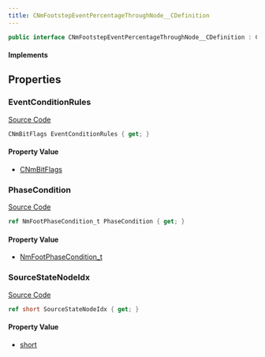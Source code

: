 ```yaml
---
title: CNmFootstepEventPercentageThroughNode__CDefinition
---
```


```csharp
public interface CNmFootstepEventPercentageThroughNode__CDefinition : CNmFloatValueNode__CDefinition, CNmValueNode__CDefinition, CNmGraphNode__CDefinition, ISchemaClass<CNmGraphNode__CDefinition>, ISchemaClass<CNmValueNode__CDefinition>, ISchemaClass<CNmFloatValueNode__CDefinition>, ISchemaClass<CNmFootstepEventPercentageThroughNode__CDefinition>, ISchemaField, ISchemaClass, INativeHandle
```

#### Implements

## Properties

### EventConditionRules

[Source Code](https://github.com/swiftly-solution/swiftlys2/blob/main/managed/src/SwiftlyS2.Generated/Schemas/Interfaces/CNmFootstepEventPercentageThroughNode__CDefinition.cs#L21)

```csharp
CNmBitFlags EventConditionRules { get; }
```

#### Property Value

- [CNmBitFlags](/docs/api/shared/schemadefinitions/cnmbitflags)

### PhaseCondition

[Source Code](https://github.com/swiftly-solution/swiftlys2/blob/main/managed/src/SwiftlyS2.Generated/Schemas/Interfaces/CNmFootstepEventPercentageThroughNode__CDefinition.cs#L19)

```csharp
ref NmFootPhaseCondition_t PhaseCondition { get; }
```

#### Property Value

- [NmFootPhaseCondition_t](/docs/api/shared/schemadefinitions/nmfootphasecondition_t)

### SourceStateNodeIdx

[Source Code](https://github.com/swiftly-solution/swiftlys2/blob/main/managed/src/SwiftlyS2.Generated/Schemas/Interfaces/CNmFootstepEventPercentageThroughNode__CDefinition.cs#L17)

```csharp
ref short SourceStateNodeIdx { get; }
```

#### Property Value

- [short](https://learn.microsoft.com/dotnet/api/system.int16)


